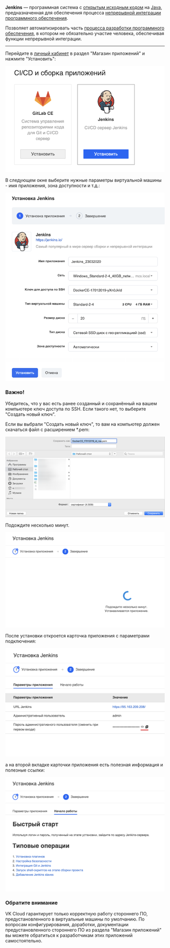 **Jenkins** — программная система с [открытым исходным кодом](https://ru.wikipedia.org/wiki/%D0%9E%D1%82%D0%BA%D1%80%D1%8B%D1%82%D0%BE%D0%B5_%D0%BF%D1%80%D0%BE%D0%B3%D1%80%D0%B0%D0%BC%D0%BC%D0%BD%D0%BE%D0%B5_%D0%BE%D0%B1%D0%B5%D1%81%D0%BF%D0%B5%D1%87%D0%B5%D0%BD%D0%B8%D0%B5 "Открытое программное обеспечение") на [Java](https://ru.wikipedia.org/wiki/Java "Java"), предназначенная для обеспечения процесса [непрерывной интеграции программного обеспечения](https://ru.wikipedia.org/wiki/%D0%9D%D0%B5%D0%BF%D1%80%D0%B5%D1%80%D1%8B%D0%B2%D0%BD%D0%B0%D1%8F_%D0%B8%D0%BD%D1%82%D0%B5%D0%B3%D1%80%D0%B0%D1%86%D0%B8%D1%8F "Непрерывная интеграция").

Позволяет автоматизировать часть [процесса разработки программного обеспечения](https://ru.wikipedia.org/wiki/%D0%A0%D0%B0%D0%B7%D1%80%D0%B0%D0%B1%D0%BE%D1%82%D0%BA%D0%B0_%D0%BF%D1%80%D0%BE%D0%B3%D1%80%D0%B0%D0%BC%D0%BC%D0%BD%D0%BE%D0%B3%D0%BE_%D0%BE%D0%B1%D0%B5%D1%81%D0%BF%D0%B5%D1%87%D0%B5%D0%BD%D0%B8%D1%8F "Разработка программного обеспечения"), в котором не обязательно участие человека, обеспечивая функции непрерывной интеграции.

---

Перейдите в [личный кабинет](https://mcs.mail.ru/app/services/marketplace/) в раздел "Магазин приложений" и нажмите "Установить":

![](./assets/1548430739362-lichnyi-kabinet-mail.ru-cloud-solutions-2019-01-25-12-27-58.png)

В следующем окне выберите нужные параметры виртуальной машины - имя приложения, зона доступности и т.д.:

![](./assets/1584989475742-1584989475742.png)

### Важно!

Убедитесь, что у вас есть ранее созданный и сохранённый на вашем компьютере ключ доступа по SSH. Если такого нет, то выберите "Создать новый ключ".

Если вы выбрали "Создать новый ключ", то вам на компьютер должен скачаться файл с расширением \*.pem:

![](./assets/1547815188568-img-2019-01-17-08-33-13.png)

Подождите несколько минут.

![](./assets/1548430799737-lichnyi-kabinet-mail.ru-cloud-solutions-2019-01-25-12-28-40.png)

После установки откроется карточка приложения с параметрами подключения:

![](./assets/1548430833820-lichnyi-kabinet-mail.ru-cloud-solutions-2019-01-25-12-46-40.png)

а на второй вкладке карточки приложения есть полезная информация и полезные ссылки:

![](./assets/1548430855385-lichnyi-kabinet-mail.ru-cloud-solutions-2019-01-25-12-47-02.png)

### Обратите внимание

VK Cloud гарантирует только корректную работу стороннего ПО, предустановленного в виртуальные машины по умолчанию. По вопросам конфигурирования, доработки, документации предустановленного стороннего ПО из раздела "Магазин приложений" вы можете обратиться к разработчикам этих приложений самостоятельно.
